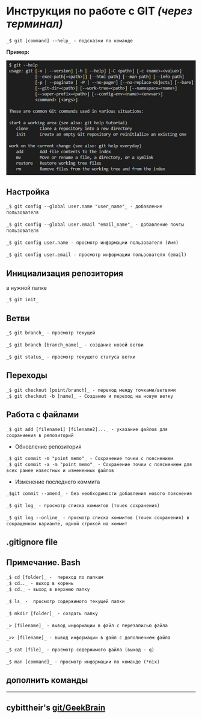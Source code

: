 # Инструкция по работе с GIT _(через терминал)_ 


```
_$ git [command] --help_ - подсказки по команде
```

**Пример:**

![git help example](git_help_example.jpg)
## Настройка


```
_$ git config --global user.name "user_name"_ - добавление пользователя

_$ git config --global user.email "email_name"_ - добавление почты пользователя

_$ git config user.name - просмотр информации пользователя (Имя)

_$ git config user.email - просмотр информации пользователя (email)
```

## Инициализация репозитория

в нужной папке 

```
_$ git init_
```

## Ветви

```
_$ git branch_ - просмотр текущей

_$ git branch [branch_name]_ - создание новой ветви

_$ git status_ - просмотр текущего статуса ветки
```

## Переходы 

```
_$ git checkout [point/branch]_ - переход между точками/ветвями
_$ git checkout -b [name]_ - Создание и переход на новую ветку
```

## Работа с файлами

```
_$ git add [filename1] [filename2]..._ - указание файлов для сохраниения в репозиторий
```

* Обновление репозитория

```
_$ git commit -m "point memo"_ - Сохранение точки с пояснением
_$ git commit -a -m "point memo"_ - Сохранение точки с пояснением для всех ранее известных и измененных файлов
```

* Изменение последнего коммита

```
_$git commit --amend_ - без необходимости добавления нового пояснения

_$ git log_ - просмотр списка коммитов (точек сохранения)

_$ git log --online_ - просмотр списка коммитов (точек сохранения) в сокращенном варианте, одной строкой на коммит
```

## .gitignore file ##

## Примечание. Bash ##

```
_$ cd [folder]_ -  переход по папкам
_$ cd.._ - выход в корень
_$ cd._ - выход в верхнюю папку

_$ ls_ -  просмотр содержимого текущей папки

_$ mkdir [folder]_ - создать папку

_> [filename]_ - вывод информации в файл с перезаписью файла

_>> [filename]_ - вывод информации в файл с дополнением файла

_$ cat [file]_ - просмотр содержимого файла (выход - q)

_$ man [command]_ - просмотр информации по команде (*nix)
```
## дополнить команды

---
cybittheir's **[git/GeekBrain](https://github.com/cybittheir/GBHW/)**
---
